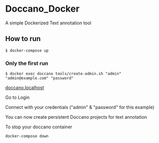# Doccano_Docker
A simple Dockerized Text annotation tool 

## How to run

```
$ docker-compose up
```

### Only the first run

```
$ docker exec doccano tools/create-admin.sh "admin" "admin@example.com" "password"
```

[doccano.localhost](http://doccano.localhost)

Go to Login

Connect with your credentials ("admin" & "password" for this example)

You can now create persistent Doccano projects for text annotation

To stop your doccano container
```
docker-compose down
```